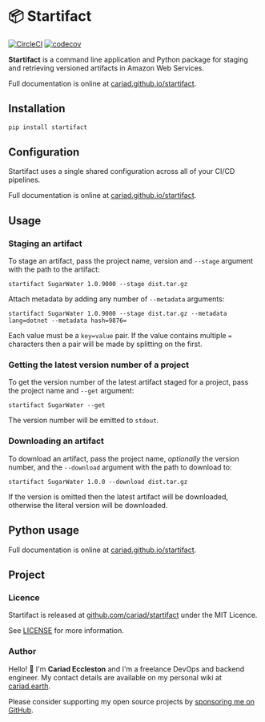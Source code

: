# 📦 Startifact

[![CircleCI](https://circleci.com/gh/cariad/startifact/tree/main.svg?style=shield)](https://circleci.com/gh/cariad/startifact/tree/main) [![codecov](https://codecov.io/gh/cariad/startifact/branch/main/graph/badge.svg?token=DY4aEoo9Th)](https://codecov.io/gh/cariad/startifact)

**Startifact** is a command line application and Python package for staging and retrieving versioned artifacts in Amazon Web Services.

Full documentation is online at [cariad.github.io/startifact](https://cariad.github.io/startifact/).

## Installation

```bash
pip install startifact
```

## Configuration

Startifact uses a single shared configuration across all of your CI/CD pipelines.

Full documentation is online at [cariad.github.io/startifact](https://cariad.github.io/startifact/).

## Usage

### Staging an artifact

To stage an artifact, pass the project name, version and `--stage` argument with the path to the artifact:

```text
startifact SugarWater 1.0.9000 --stage dist.tar.gz
```

Attach metadata by adding any number of `--metadata` arguments:

```text
startifact SugarWater 1.0.9000 --stage dist.tar.gz --metadata lang=dotnet --metadata hash=9876=
```

Each value must be a `key=value` pair. If the value contains multiple `=` characters then a pair will be made by splitting on the first.

### Getting the latest version number of a project

To get the version number of the latest artifact staged for a project, pass the project name and `--get` argument:

```text
startifact SugarWater --get
```

The version number will be emitted to `stdout`.

### Downloading an artifact

To download an artifact, pass the project name, *optionally* the version number, and the `--download` argument with the path to download to:

```text
startifact SugarWater 1.0.0 --download dist.tar.gz
```

If the version is omitted then the latest artifact will be downloaded, otherwise the literal version will be downloaded.

## Python usage

Full documentation is online at [cariad.github.io/startifact](https://cariad.github.io/startifact/).

## Project

### Licence

Startifact is released at [github.com/cariad/startifact](https://github.com/cariad/startifact) under the MIT Licence.

See [LICENSE](https://github.com/cariad/startifact/blob/main/LICENSE) for more information.

### Author

Hello! 👋 I'm **Cariad Eccleston** and I'm a freelance DevOps and backend engineer. My contact details are available on my personal wiki at [cariad.earth](https://cariad.earth).

Please consider supporting my open source projects by [sponsoring me on GitHub](https://github.com/sponsors/cariad/).
